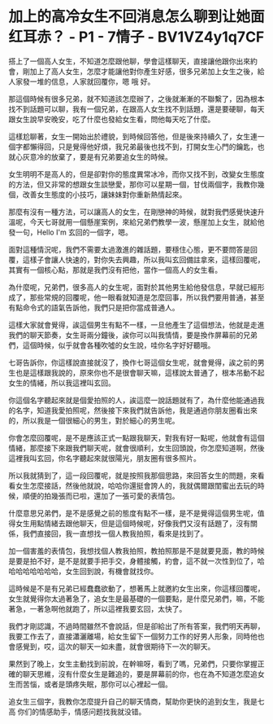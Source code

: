 # 加上的高冷女生不回消息怎么聊到让她面红耳赤？ - P1 - 7情子 - BV1VZ4y1q7CF

搭上了一個高人女生，不知道怎麼跟他聊，學會這樣聊天，直接讓他跟你出來約會，剛加上了高人女生，怎麼才能讓他對你產生好感，很多兄弟加上女生之後，給人家發一堆的信息，人家就回覆你，嗯 哦 好。

那這個時候有很多兄弟，就不知道該怎麼辦了，之後就漸漸的不聯繫了，因為根本找不到話題可以聊，我有一個兄弟，在跟高人女生找不到話題，還是要硬聊，每天跟女生說早安晚安，吃了什麼也發給女生看，問他每天吃了什麼。

這樣尬聊著，女生一開始出於禮貌，到時候回答他，但是後來持續久了，女生連一個字都懶得回，只是覺得他好煩，我兄弟最後也找不到，打開女生心門的鑰匙，也就心灰意冷的放棄了，要是有兄弟要追女生的時候。

女生明明不是高人的，但是卻對你的態度異常冰冷，而你又找不到，改變女生態度的方法，但又非常的想跟女生談戀愛，那你可以星期一個，甘伐兩個字，我教你幾個，改善女生態度的小技巧，讓妹妹對你重新熱情起來。

那麼有沒有一種方法，可以讓高人的女生，在剛戀神的時候，就對我們感覺快速升溫呢，今天七哥就用一個懸崖案例，來給兄弟們教學一波，懸崖加上女生，就給他發一句，Hello I'm 玄回的一個字，嗯。

面對這種情況呢，我們不需要太過激進的雜話題，要穩住心態，更不要問答是回覆，這樣子會讓人快速的，對你失去興趣，所以我叫玄回備註拿來，這樣回覆呢，其實有一個核心點，那就是我們沒有把他，當作一個高人的女生看。

為什麼呢，兄弟們，很多高人的女生呢，面對於其他男生給他發信息，早就已經形成了，那些常規的回覆呢，他一眼看就知道是怎麼回事，所以我們要用普通，甚至有點命令式的語氣告訴他，我們只是把你當成普通人。

這樣大家就會覺得，誒這個男生有點不一樣，一旦他產生了這個想法，他就是走進我們的聊天節奏，女生哥兩分鐘後，誒你可以叫我情情，要是換作屏幕前的兄弟們，這個時候，似乎就會各種吹噓的女生說，哇你名字好好聽哦。

七哥告訴你，你這樣說直接就沒了，換作七哥這個女生呢，就會覺得，誒之前的男生也是這樣跟我說的，原來你也不是很會聊天嘛，這樣說太普通了，根本吊動不起女生的情緒，所以我這裡叫玄回。

你這個名字聽起來就是個愛拍照的人，誒這麼一說話題就有了，為什麼他能通過我的名字，知道我愛拍照呢，然後接下來我們就告訴他，我是通過你朋友圈看出來的，所以我是一個很細心的男生，對於細心的男生呢。

你會怎麼回覆呢，是不是應該正式一點跟我聊天，對我有好一點呢，他就會有這個情緒，那麼接下來跟我們聊天呢，就會很順利，女生回頭說，你怎麼知道啊，然後這裡我叫玄回，你名字聽起來就很陽光，朋友圈有很多照片。

所以我就猜到了，這一段回覆呢，就是按照我那個思路，來回答女生的問題，來看看女生怎麼接話，然後他就說，哈哈你還挺會誇人的，我就偶爾跟閨蜜出去玩的時候，順便的拍幾張而已啦，還加了一張可愛的表情包。

什麼意思兄弟們，是不是感覺之前的態度有點不一樣，是不是覺得這個男生呢，值得女生用點情緒去跟他聊天，但是這個時候呢，好像我們又沒有話題了，沒有關係，我們直接回，我一直想找一個人教我拍照，看來是找到了。

加一個害羞的表情包，我想找個人教我拍照，教拍照那是不是就要見面，教的時候是要是拍不好，是不是就要手把手交，身體接觸，約會，這不就一次性到位了，哈哈哈哈哈哈哈哈，女生回到說，有機會就找你。

這時候是不是有兄弟已經蠢蠢欲動了，想著馬上就邀約女生出來，你這樣回覆呢，女生就覺得你太過著急了，追女生是最基礎的一個要點，是什麼兄弟們，嘛，不能著急，一著急啊他就跑了，所以這裡我要玄回，太快了。

我們才剛認識，不過時間雖然不會說話，但是卻給出了所有答案，我們明天再聊，我要工作去了，直接瀟灑離場，給女生留下一個努力工作的好男人形象，同時他也會感覺到，哎，這次的聊天一如未盡，就會很期待下一次的聊天。

果然到了晚上，女生主動找到前說，在幹嘛呀，看到了嗎，兄弟們，只要你掌握正確的聊天思維，沒有什麼女生是難追的，要是屏幕前的你，也在為不知道怎麼追女生而苦惱，或者是頭疼失眠，那你可以心裡起一個。

追女生三個字，我教你怎麼提升自己的聊天情商，幫助你更快的追到女生，我是七高 你们的情感助手，情感问题找我就没错。